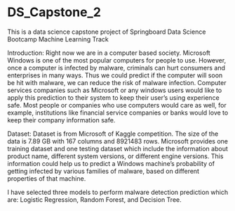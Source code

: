 # DS_Capstone_2
This is a data science capstone project of Springboard Data Science Bootcamp Machine Learning Track

Introduction: 
Right now we are in a computer based society. Microsoft Windows is one of the most popular computers for people to use. However, once a computer is infected by malware, criminals can hurt consumers and enterprises in many ways. Thus we could predict if the computer will soon be hit with malware, we can reduce the risk of malware infection.
Computer services companies such as Microsoft or any windows users would like to apply this prediction to their system to keep their user’s using experience safe. Most people or companies who use computers would care as well, for example, institutions like financial service companies or banks would love to keep their company information safe.

Dataset: 
Dataset is from Microsoft of Kaggle competition. The size of the data is 7.89 GB with 167 columns and 8921483 rows. Microsoft provides one training dataset and one testing dataset which include the information about product name, different system versions, or different engine versions. This information could help us to predict a Windows machine’s probability of getting infected by various families of malware, based on different properties of that machine.

I have selected three models to perform malware detection prediction which are: Logistic Regression, Random Forest, and Decision Tree.
